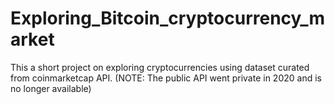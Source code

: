 # Exploring_Bitcoin_cryptocurrency_market
This a short project on exploring cryptocurrencies using dataset curated from coinmarketcap API. (NOTE: The public API went private in 2020 and is no longer available)
